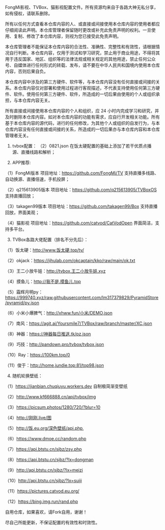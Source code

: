 FongMi影视、TVBox、猫影视配置文件。所有资源均来自于各路大神无私分享，如有侵权，请联系删除。

所有以任何方式查看本仓库内容的人、或直接或间接使用本仓库内容的使用者都应仔细阅读此声明。本仓库管理者保留随时更改或补充此免责声明的权利。一旦使用、复制、修改了本仓库内容，则视为您已接受此免责声明。

本仓库管理者不能保证本仓库内容的合法性、准确性、完整性和有效性，请根据情况自行判断。本仓库内容，仅用于测试和学习研究，禁止用于商业用途，不得将其用于违反国家、地区、组织等的法律法规或相关规定的其他用途，禁止任何公众号、自媒体进行任何形式的转载、发布，请不要在中华人民共和国境内使用本仓库内容，否则后果自负。

本仓库内容中涉及的第三方硬件、软件等，与本仓库内容没有任何直接或间接的关系。本仓库内容仅对部署和使用过程进行客观描述，不代表支持使用任何第三方硬件、软件。使用任何第三方硬件、软件，所造成的一切后果由使用的个人或组织承担，与本仓库内容无关。

所有直接或间接使用本仓库内容的个人和组织，应 24 小时内完成学习和研究，并及时删除本仓库内容。如对本仓库内容的功能有需求，应自行开发相关功能。所有基于本仓库内容的源代码，进行的任何修改，为其他个人或组织的自发行为，与本仓库内容没有任何直接或间接的关系，所造成的一切后果亦与本仓库内容和本仓库管理者无关。


1. tvbox配置：
（2）0821.json  在饭太硬配置的基础上添加了若干优质点播源、直播线路和解析；

2. APP推荐:

（1）FongMi版本  项目地址：https://github.com/FongMi/TV 支持直播多线路、自动换源、直播倍速，手机投屏；

（2）q215613905版本  项目地址：https://github.com/q215613905/TVBoxOS 支持直播回放；

（3）takagen99版本  项目地址：https://github.com/takagen99/Box 支持直播回放，界面美观；

（4）猫影视   项目地址：https://github.com/catvod/CatVodOpen 界面简洁，支持多平台。

3. TVBox各路大佬配置（排名不分先后）：

（1）饭太硬：http://www.饭太硬.top/tv/

（2）okjack：https://jihulab.com/okcaptain/kko/raw/main/ok.txt

（3）王二小放牛娃：http://tvbox.王二小放牛娃.xyz

（4）摸鱼儿：http://我不是.摸鱼儿.top

（5）霜辉月明py：https://999740.xyz/raw.githubusercontent.com/lm317379829/PyramidStore/pyramid/py.json

（6）小米小爆脾气：http://xhww.fun/小米/DEMO.json

（7）南风：https://agit.ai/Yoursmile7/TVBox/raw/branch/master/XC.json

（8）神器：https://神器每日推送.tk/pz.json

（9）巧技：http://pandown.pro/tvbox/tvbox.json

（10）Ray：https://100km.top/0

（11）俊于：http://home.jundie.top:81/top98.json

4. 随机轮换壁纸：

（1）https://jianbian.chuqiuyu.workers.dev 自制极简渐变壁纸

（2）http://www.kf666888.cn/api/tvbox/img

（3）https://picsum.photos/1280/720/?blur=10

（4）http://刚刚.live/图 

（5）http://饭.eu.org/深色壁纸/api.php,

（6）https://www.dmoe.cc/random.php

（7）https://api.btstu.cn/sjbz/zsy.php

（8）https://api.btstu.cn/sjbz/?lx=dongman

（9）http://api.btstu.cn/sjbz/?lx=meizi

（10）http://api.btstu.cn/sjbz/?lx=suiji

（11）https://pictures.catvod.eu.org/

（12）https://bing.img.run/rand.php

自用仓库，如果喜欢，请Fork自用，谢谢！

尽自己所能更新，不保证配置的有效性和时效性。


